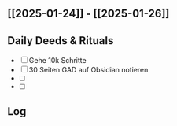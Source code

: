 ## [[2025-01-24]] - [[2025-01-26]]

## Daily Deeds & Rituals

- [ ] Gehe 10k Schritte
- [ ] 30 Seiten GAD auf Obsidian notieren
- [ ] 
- [ ] 

## Log